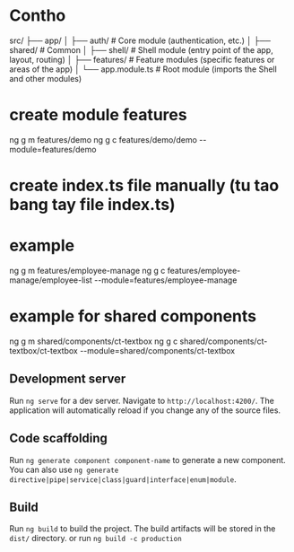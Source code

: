 # Contho


src/
├── app/
│   ├── auth/           # Core module (authentication, etc.)
│   ├── shared/         # Common
│   ├── shell/          # Shell module (entry point of the app, layout, routing)
│   ├── features/       # Feature modules (specific features or areas of the app)
│   └── app.module.ts   # Root module (imports the Shell and other modules)


# create module features
ng g m features/demo
ng g c features/demo/demo --module=features/demo
# create index.ts file manually (tu tao bang tay file index.ts)

# example
ng g m features/employee-manage
ng g c features/employee-manage/employee-list --module=features/employee-manage
 
# example for shared components
ng g m shared/components/ct-textbox
ng g c shared/components/ct-textbox/ct-textbox --module=shared/components/ct-textbox

 
## Development server

Run `ng serve` for a dev server. Navigate to `http://localhost:4200/`. The application will automatically reload if you change any of the source files.

## Code scaffolding

Run `ng generate component component-name` to generate a new component. You can also use `ng generate directive|pipe|service|class|guard|interface|enum|module`.

## Build

Run `ng build` to build the project. The build artifacts will be stored in the `dist/` directory.
or run `ng build -c production`